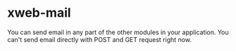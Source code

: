 xweb-mail
=========

You can send email in any part of the other modules in your application. You can't send email directly with POST and GET request right now.